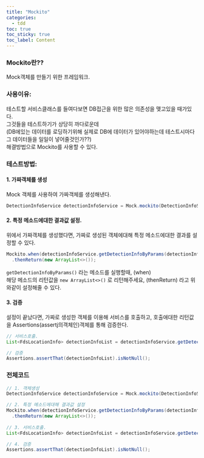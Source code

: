 ```yaml
---
title: "Mockito"
categories: 
  - tdd  
toc: true
toc_sticky: true
toc_label: Content 
---
```


### Mockito란??
Mock객체를 만들기 위한 프레임워크. 


### 사용이유: 

테스트할 서비스클래스를 들여다보면 DB접근을 위한 많은 의존성을 맺고있을 때가있다. <br>
그것들을 테스트하기가 상당히 까다로운데<br>
(DB에있는 데이터를 로딩하기위해 실제로 DB에 데이터가 있어야하는데 테스트시마다 그 데이터들을 일일이 넣어줄것인가??)<br>
해결방법으로 Mockito를 사용할 수 있다. 

### 테스트방법: 

#### 1. 가짜객체를 생성 
Mock 객체를 사용하여 가짜객체를 생성해낸다. 
``` java
DetectionInfoService detectionInfoService = Mock.mockito(DetectionInfoService.class);
```
#### 2. 특정 메소드에대한 결과값 설정. 
위에서 가짜객체를 생성했다면, 
가짜로 생성된 객체에대해 특정 메소드에대한 결과를 설정할 수 있다. 
``` java
Mockito.when(detectionInfoService.getDetectionInfoByParams(detectionInfoRequest))
  .thenReturn(new ArrayList<>());
```

`getDetectionInfoByParams()` 라는 메소드를 실행할때, (when) <br>
해당 메소드의 리턴값을 `new ArrayList<>()` 로 리턴해주세요, (thenReturn) 라고 위와같이 설정해줄 수 있다. 

#### 3. 검증 
설정이 끝났다면, 가짜로 생성한 객체를 이용해 서비스를 호출하고, 
호출애대한 리턴값을 Assertions(assertj의객체인)객체를 통해 검증한다. 

``` java
// 서비스호출. 
List<FdsLocationInfo> detectionInfoList = detectionInfoService.getDetectionInfoByParams(detectionInfoRequest);

// 검증
Assertions.assertThat(detectionInfoList).isNotNull();
```



### 전체코드 

``` java
// 1. 객체생성
DetectionInfoService detectionInfoService = Mock.mockito(DetectionInfoService.class);

// 2. 특정 메소드에대해 결과값 설정 
Mockito.when(detectionInfoService.getDetectionInfoByParams(detectionInfoRequest))
  .thenReturn(new ArrayList<>());
  
// 3. 서비스호출. 
List<FdsLocationInfo> detectionInfoList = detectionInfoService.getDetectionInfoByParams(detectionInfoRequest);

// 4. 검증
Assertions.assertThat(detectionInfoList).isNotNull();
```

